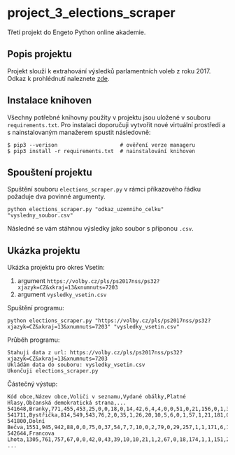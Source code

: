 # project_3_elections_scraper

Třetí projekt do Engeto Python online akademie.

## Popis projektu

Projekt slouží k extrahování výsledků parlamentních voleb z roku 2017. 
Odkaz k prohlédnutí naleznete [zde](https://volby.cz/pls/ps2017nss/ps3?xjazyk=CZ).

## Instalace knihoven

Všechny potřebné knihovny použity v projektu jsou uložené v souboru ```requirements.txt```. 
Pro instalaci doporučuji vytvořit nové virtuální prostředí a s nainstalovaným manažerem spustit následovně:

```
$ pip3 --verison                    # ověření verze manageru
$ pip3 install -r requirements.txt  # nainstalování knihoven
```

## Spouštení projektu

Spuštění souboru ```elections_scraper.py``` v rámci příkazového řádku požaduje dva povinné argumenty.

```python elections_scraper.py "odkaz_uzemniho_celku" "vysledny_soubor.csv"```

Následné se vám stáhnou výsledky jako soubor s příponou ```.csv```.

## Ukázka projektu

Ukázka projektu pro okres Vsetín:

1. argument ```https://volby.cz/pls/ps2017nss/ps32?xjazyk=CZ&xkraj=13&xnumnuts=7203```
2. argument ```vysledky_vsetin.csv```

Spuštění programu:

```
python elections_scraper.py "https://volby.cz/pls/ps2017nss/ps32?xjazyk=CZ&xkraj=13&xnumnuts=7203" "vysledky_vsetin.csv"
```

Průběh programu:

```
Stahuji data z url: https://volby.cz/pls/ps2017nss/ps32?xjazyk=CZ&xkraj=13&xnumnuts=7203
Ukládám data do souboru: vysledky_vsetin.csv
Ukončuji elections_scraper.py
```

Částečný výstup:

```
Kód obce,Název obce,Voliči v seznamu,Vydané obálky,Platné Hlasy,Občanská demokratická strana,...
541648,Branky,771,455,453,25,0,0,18,0,14,42,6,4,4,0,0,51,0,21,156,0,1,37,1,5,0,67,1
541711,Bystřička,814,549,543,76,2,0,35,1,26,20,10,5,6,0,1,57,1,21,181,0,1,32,1,3,1,61,2
541800,Dolní Bečva,1551,945,942,88,0,0,75,0,37,54,7,7,10,0,2,79,0,29,257,1,1,171,6,1,2,113,2
542644,Francova Lhota,1305,761,757,67,0,0,42,0,43,39,10,10,21,1,2,67,0,18,174,1,1,151,2,1,2,98,7
...
```

